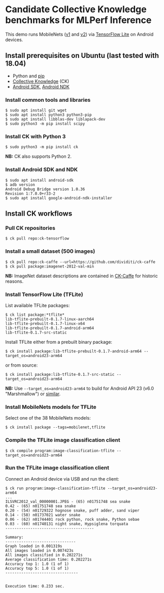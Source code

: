 # Candidate Collective Knowledge benchmarks for MLPerf Inference

This demo runs MobileNets ([v1](https://arxiv.org/abs/1704.04861) and [v2](https://arxiv.org/abs/1801.04381)) via [TensorFlow Lite](https://www.tensorflow.org/lite/) on Android devices.

## Install prerequisites on Ubuntu (last tested with 18.04)

- Python and [pip](https://pypi.org/project/pip/)
- [Collective Knowledge](https://cknowledge.org) (CK)
- [Android SDK](https://developer.android.com/studio/), [Android NDK](https://developer.android.com/ndk/)

### Install common tools and libraries
```
$ sudo apt install git wget
$ sudo apt install python3 python3-pip
$ sudo apt install libblas-dev liblapack-dev
$ sudo python3 -m pip install scipy
```

### Install CK with Python 3
```
$ sudo python3 -m pip install ck
```
**NB:** CK also supports Python 2.

### Install Android SDK and NDK
```
$ sudo apt install android-sdk
$ adb version
Android Debug Bridge version 1.0.36
Revision 1:7.0.0+r33-2
$ sudo apt install google-android-ndk-installer
```

## Install CK workflows

### Pull CK repositories
```
$ ck pull repo:ck-tensorflow
```

### Install a small dataset (500 images)
```
$ ck pull repo:ck-caffe --url=https://github.com/dividiti/ck-caffe
$ ck pull package:imagenet-2012-val-min 
```
**NB:** ImageNet dataset descriptions are contained in [CK-Caffe](https://github.com/dividiti/ck-caffe) for historic reasons.

### Install TensorFlow Lite (TFLite)

List available TFLite packages:
```
$ ck list package:*tflite*
lib-tflite-prebuilt-0.1.7-linux-aarch64
lib-tflite-prebuilt-0.1.7-linux-x64
lib-tflite-prebuilt-0.1.7-android-arm64
lib-tflite-0.1.7-src-static
```

Install TFLite either from a prebuilt binary package:
```
$ ck install package:lib-tflite-prebuilt-0.1.7-android-arm64 --target_os=android23-arm64
```
or from source:
```
$ ck install package:lib-tflite-0.1.7-src-static --target_os=android23-arm64
```

**NB:** Use `--target_os=android23-arm64` to build for Android API 23 (v6.0 "Marshmallow") or [similar](https://source.android.com/setup/start/build-numbers).

### Install MobileNets models for TFLite

Select one of the 38 MobileNets models:
```
$ ck install package --tags=mobilenet,tflite
```

### Compile the TFLite image classification client 
```
$ ck compile program:image-classification-tflite --target_os=android23-arm64
```

### Run the TFLite image classification client 

Connect an Android device via USB and run the client:
```
$ ck run program:image-classification-tflite --target_os=android23-arm64
...
ILSVRC2012_val_00000001.JPEG - (65) n01751748 sea snake
0.42 - (65) n01751748 sea snake
0.20 - (54) n01729322 hognose snake, puff adder, sand viper
0.14 - (58) n01737021 water snake
0.06 - (62) n01744401 rock python, rock snake, Python sebae
0.03 - (60) n01740131 night snake, Hypsiglena torquata
---------------------------------------

Summary:
-------------------------------
Graph loaded in 0.001319s
All images loaded in 0.007423s
All images classified in 0.202271s
Average classification time: 0.202271s
Accuracy top 1: 1.0 (1 of 1)
Accuracy top 5: 1.0 (1 of 1)
--------------------------------


Execution time: 0.233 sec.
```
